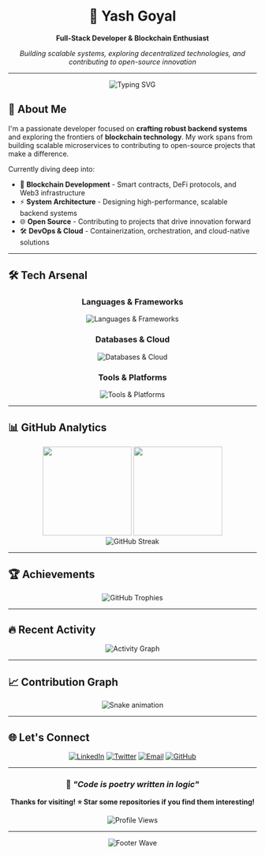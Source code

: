<div align="center">

# 👋 Yash Goyal

**Full-Stack Developer & Blockchain Enthusiast**

*Building scalable systems, exploring decentralized technologies, and contributing to open-source innovation*

---

<p align="center">
  <img src="https://readme-typing-svg.herokuapp.com?font=JetBrains+Mono&weight=500&size=24&duration=3000&pause=1000&color=22C55E&center=true&vCenter=true&multiline=true&width=600&height=100&lines=Backend+Systems+%7C+Blockchain+Tech;Open+Source+Contributor;Scalable+Architecture+Enthusiast" alt="Typing SVG" />
</p>

</div>

## 🚀 About Me

I'm a passionate developer focused on **crafting robust backend systems** and exploring the frontiers of **blockchain technology**. My work spans from building scalable microservices to contributing to open-source projects that make a difference.

Currently diving deep into:
- 🔗 **Blockchain Development** - Smart contracts, DeFi protocols, and Web3 infrastructure
- ⚡ **System Architecture** - Designing high-performance, scalable backend systems
- 🌐 **Open Source** - Contributing to projects that drive innovation forward
- 🛠️ **DevOps & Cloud** - Containerization, orchestration, and cloud-native solutions

---

## 🛠️ Tech Arsenal

<div align="center">

### **Languages & Frameworks**
<p>
  <img src="https://skillicons.dev/icons?i=java,js,solidity,spring,nodejs,docker" alt="Languages & Frameworks" />
</p>

### **Databases & Cloud**
<p>
  <img src="https://skillicons.dev/icons?i=postgresql,mongodb,redis,azure,aws,kubernetes" alt="Databases & Cloud" />
</p>

### **Tools & Platforms**
<p>
  <img src="https://skillicons.dev/icons?i=git,linux,vscode,postman,jenkins,grafana" alt="Tools & Platforms" />
</p>

</div>

---

## 📊 GitHub Analytics

<div align="center">
  <img height="180em" src="https://github-readme-stats-sigma-five.vercel.app/api?username=yashgoyal0110&show_icons=true&theme=tokyonight&include_all_commits=true&count_private=true&hide_border=true&bg_color=0D1117&title_color=22C55E&icon_color=3B82F6&text_color=F8FAFC"/>
  <img height="180em" src="https://github-readme-stats-sigma-five.vercel.app/api/top-langs/?username=yashgoyal0110&layout=compact&theme=tokyonight&hide_border=true&bg_color=0D1117&title_color=22C55E&text_color=F8FAFC"/>
</div>

<div align="center">
  <img src="https://github-readme-streak-stats.herokuapp.com?user=yashgoyal0110&theme=tokyonight&hide_border=true&background=0D1117&stroke=22C55E&ring=3B82F6&fire=22C55E&currStreakLabel=F8FAFC&sideLabels=F8FAFC&currStreakNum=22C55E&sideNums=3B82F6" alt="GitHub Streak" />
</div>

---

## 🏆 Achievements

<div align="center">
  <img src="https://github-profile-trophy.vercel.app/?username=yashgoyal0110&theme=tokyonight&no-frame=true&no-bg=true&margin-w=4&column=7" alt="GitHub Trophies" />
</div>

---

## 🔥 Recent Activity

<div align="center">
  <img src="https://github-readme-activity-graph.vercel.app/graph?username=yashgoyal0110&theme=tokyo-night&hide_border=true&bg_color=0D1117&color=22C55E&line=3B82F6&point=F8FAFC" alt="Activity Graph" />
</div>

---

## 📈 Contribution Graph

<div align="center">
  <img src="https://raw.githubusercontent.com/yashgoyal0110/yashgoyal0110/output/snake.svg" alt="Snake animation" />
</div>

---

## 🌐 Let's Connect

<div align="center">

[![LinkedIn](https://img.shields.io/badge/LinkedIn-0077B5?style=for-the-badge&logo=linkedin&logoColor=white)](https://www.linkedin.com/in/yashgoyal0110)
[![Twitter](https://img.shields.io/badge/Twitter-1DA1F2?style=for-the-badge&logo=twitter&logoColor=white)](https://x.com/yashgoyal0110)
[![Email](https://img.shields.io/badge/Email-D14836?style=for-the-badge&logo=gmail&logoColor=white)](mailto:yashgoyal.dev@zohomail.in)
[![GitHub](https://img.shields.io/badge/GitHub-100000?style=for-the-badge&logo=github&logoColor=white)](https://github.com/yashgoyal0110)

</div>

---

<div align="center">

### 💭 *"Code is poetry written in logic"*

**Thanks for visiting! ⭐ Star some repositories if you find them interesting!**

<img src="https://komarev.com/ghpvc/?username=yashgoyal0110&label=Profile%20Views&color=22c55e&style=flat-square" alt="Profile Views" />

</div>

---

<div align="center">
  <img src="https://capsule-render.vercel.app/api?type=waving&color=gradient&customColorList=6,11,20&height=100&section=footer&animation=twinkling" alt="Footer Wave" />
</div>
